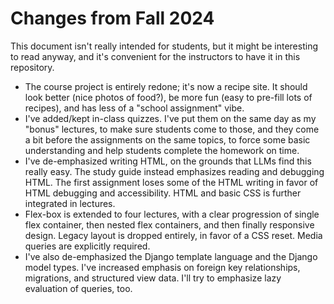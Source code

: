 Changes from Fall 2024
======================

This document isn't really intended for students, but it might be
interesting to read anyway, and it's convenient for the instructors to
have it in this repository.

- The course project is entirely redone; it's now a recipe site. It
  should look better (nice photos of food?), be more fun (easy to
  pre-fill lots of recipes), and has less of a "school assignment"
  vibe.
- I've added/kept in-class quizzes. I've put them on the same day as
  my "bonus" lectures, to make sure students come to those, and they
  come a bit before the assignments on the same topics, to force some
  basic understanding and help students complete the homework on time.
- I've de-emphasized writing HTML, on the grounds that LLMs find this
  really easy. The study guide instead emphasizes reading and
  debugging HTML. The first assignment loses some of the HTML writing
  in favor of HTML debugging and accessibility. HTML and basic CSS is
  further integrated in lectures.
- Flex-box is extended to four lectures, with a clear progression of
  single flex container, then nested flex containers, and then finally
  responsive design. Legacy layout is dropped entirely, in favor of a
  CSS reset. Media queries are explicitly required.
- I've also de-emphasized the Django template language and the Django
  model types. I've increased emphasis on foreign key relationships,
  migrations, and structured view data. I'll try to emphasize lazy
  evaluation of queries, too.
